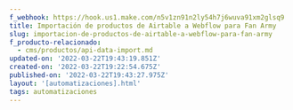 ```yaml
---
f_webhook: https://hook.us1.make.com/n5v1zn91n2ly54h7j6wuva91xm2glsq9
title: Importación de productos de Airtable a Webflow para Fan Army
slug: importacion-de-productos-de-airtable-a-webflow-para-fan-army
f_producto-relacionado:
  - cms/productos/api-data-import.md
updated-on: '2022-03-22T19:43:19.851Z'
created-on: '2022-03-22T19:22:54.675Z'
published-on: '2022-03-22T19:43:27.975Z'
layout: '[automatizaciones].html'
tags: automatizaciones
---
```



